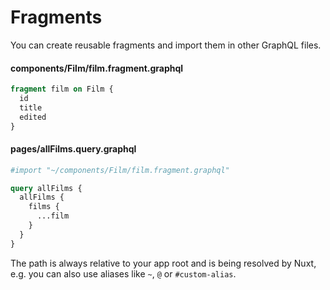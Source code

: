 # Fragments

You can create reusable fragments and import them in other GraphQL files.

#### components/Film/film.fragment.graphql
```graphql
fragment film on Film {
  id
  title
  edited
}
```

#### pages/allFilms.query.graphql
```graphql
#import "~/components/Film/film.fragment.graphql"

query allFilms {
  allFilms {
    films {
      ...film
    }
  }
}
```

The path is always relative to your app root and is being resolved by Nuxt,
e.g. you can also use aliases like `~`, `@` or `#custom-alias`.
